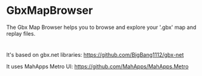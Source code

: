 # GbxMapBrowser

The Gbx Map Browser helps you to browse and explore your '.gbx' map and replay files.  
#

It's based on gbx.net libraries: https://github.com/BigBang1112/gbx-net

It uses MahApps Metro UI: https://github.com/MahApps/MahApps.Metro
#
